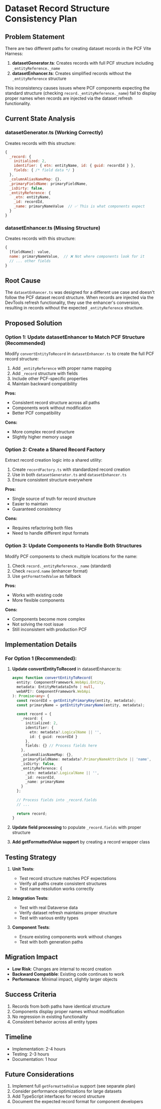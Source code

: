 # Dataset Record Structure Consistency Plan

## Problem Statement

There are two different paths for creating dataset records in the PCF Vite Harness:

1. **datasetGenerator.ts**: Creates records with full PCF structure including `_entityReference._name`
2. **datasetEnhancer.ts**: Creates simplified records without the `_entityReference` structure

This inconsistency causes issues where PCF components expecting the standard structure (checking `record._entityReference._name`) fail to display proper names when records are injected via the dataset refresh functionality.

## Current State Analysis

### datasetGenerator.ts (Working Correctly)
Creates records with this structure:
```javascript
{
  _record: {
    initialized: 2,
    identifier: { etn: entityName, id: { guid: recordId } },
    fields: { /* field data */ }
  },
  _columnAliasNameMap: {},
  _primaryFieldName: primaryFieldName,
  _isDirty: false,
  _entityReference: {
    _etn: entityName,
    _id: recordId,
    _name: primaryNameValue  // ✅ This is what components expect
  }
}
```

### datasetEnhancer.ts (Missing Structure)
Creates records with this structure:
```javascript
{
  [fieldName]: value,
  name: primaryNameValue,  // ❌ Not where components look for it
  // ... other fields
}
```

## Root Cause

The `datasetEnhancer.ts` was designed for a different use case and doesn't follow the PCF dataset record structure. When records are injected via the DevTools refresh functionality, they use the enhancer's conversion, resulting in records without the expected `_entityReference` structure.

## Proposed Solution

### Option 1: Update datasetEnhancer to Match PCF Structure (Recommended)

Modify `convertEntityToRecord` in `datasetEnhancer.ts` to create the full PCF record structure:

1. Add `_entityReference` with proper name mapping
2. Add `_record` structure with fields
3. Include other PCF-specific properties
4. Maintain backward compatibility

**Pros:**
- Consistent record structure across all paths
- Components work without modification
- Better PCF compatibility

**Cons:**
- More complex record structure
- Slightly higher memory usage

### Option 2: Create a Shared Record Factory

Extract record creation logic into a shared utility:

1. Create `recordFactory.ts` with standardized record creation
2. Use in both `datasetGenerator.ts` and `datasetEnhancer.ts`
3. Ensure consistent structure everywhere

**Pros:**
- Single source of truth for record structure
- Easier to maintain
- Guaranteed consistency

**Cons:**
- Requires refactoring both files
- Need to handle different input formats

### Option 3: Update Components to Handle Both Structures

Modify PCF components to check multiple locations for the name:

1. Check `record._entityReference._name` (standard)
2. Check `record.name` (enhancer format)
3. Use `getFormattedValue` as fallback

**Pros:**
- Works with existing code
- More flexible components

**Cons:**
- Components become more complex
- Not solving the root issue
- Still inconsistent with production PCF

## Implementation Details

### For Option 1 (Recommended):

1. **Update convertEntityToRecord** in datasetEnhancer.ts:
   ```typescript
   async function convertEntityToRecord(
     entity: ComponentFramework.WebApi.Entity,
     metadata: EntityMetadataInfo | null,
     webAPI?: ComponentFramework.WebApi
   ): Promise<any> {
     const recordId = getEntityPrimaryKey(entity, metadata);
     const primaryName = getEntityPrimaryName(entity, metadata);
     
     const record = {
       _record: {
         initialized: 2,
         identifier: {
           etn: metadata?.LogicalName || '',
           id: { guid: recordId }
         },
         fields: {} // Process fields here
       },
       _columnAliasNameMap: {},
       _primaryFieldName: metadata?.PrimaryNameAttribute || 'name',
       _isDirty: false,
       _entityReference: {
         _etn: metadata?.LogicalName || '',
         _id: recordId,
         _name: primaryName
       }
     };
     
     // Process fields into _record.fields
     // ...
     
     return record;
   }
   ```

2. **Update field processing** to populate `_record.fields` with proper structure

3. **Add getFormattedValue support** by creating a record wrapper class

## Testing Strategy

1. **Unit Tests**:
   - Test record structure matches PCF expectations
   - Verify all paths create consistent structures
   - Test name resolution works correctly

2. **Integration Tests**:
   - Test with real Dataverse data
   - Verify dataset refresh maintains proper structure
   - Test with various entity types

3. **Component Tests**:
   - Ensure existing components work without changes
   - Test with both generation paths

## Migration Impact

- **Low Risk**: Changes are internal to record creation
- **Backward Compatible**: Existing code continues to work
- **Performance**: Minimal impact, slightly larger objects

## Success Criteria

1. Records from both paths have identical structure
2. Components display proper names without modification
3. No regression in existing functionality
4. Consistent behavior across all entity types

## Timeline

- Implementation: 2-4 hours
- Testing: 2-3 hours
- Documentation: 1 hour

## Future Considerations

1. Implement full `getFormattedValue` support (see separate plan)
2. Consider performance optimizations for large datasets
3. Add TypeScript interfaces for record structure
4. Document the expected record format for component developers